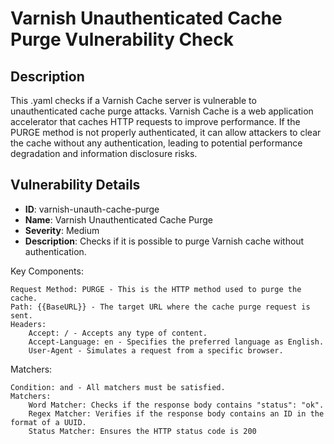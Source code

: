 # Varnish Unauthenticated Cache Purge Vulnerability Check

## Description

This .yaml checks if a Varnish Cache server is vulnerable to unauthenticated cache purge attacks. Varnish Cache is a web application accelerator that caches HTTP requests to improve performance. If the PURGE method is not properly authenticated, it can allow attackers to clear the cache without any authentication, leading to potential performance degradation and information disclosure risks.

## Vulnerability Details

- **ID**: varnish-unauth-cache-purge
- **Name**: Varnish Unauthenticated Cache Purge
- **Severity**: Medium
- **Description**: Checks if it is possible to purge Varnish cache without authentication.


Key Components:

    Request Method: PURGE - This is the HTTP method used to purge the cache.
    Path: {{BaseURL}} - The target URL where the cache purge request is sent.
    Headers:
        Accept: / - Accepts any type of content.
        Accept-Language: en - Specifies the preferred language as English.
        User-Agent - Simulates a request from a specific browser.

Matchers:

    Condition: and - All matchers must be satisfied.
    Matchers:
        Word Matcher: Checks if the response body contains "status": "ok".
        Regex Matcher: Verifies if the response body contains an ID in the format of a UUID.
        Status Matcher: Ensures the HTTP status code is 200
